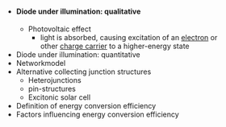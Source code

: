 - #### Diode under illumination: qualitative
	- Photovoltaic effect
		- light is absorbed, causing excitation of an [electron](https://en.wikipedia.org/wiki/Electron) or other [charge carrier](https://en.wikipedia.org/wiki/Charge_carrier) to a higher-energy state
- Diode under illumination: quantitative
- Networkmodel
- Alternative collecting junction structures
	- Heterojunctions
	- pin-structures
	- Excitonic solar cell
- Definition of energy conversion efficiency
- Factors influencing energy conversion efficiency
